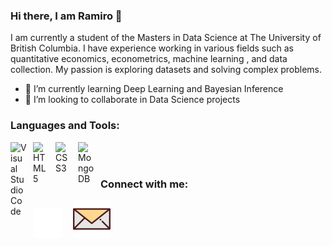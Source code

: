 ### Hi there, I am Ramiro 👋

I am currently a student of the Masters in Data Science at The University of British Columbia. I have experience working in various fields such as quantitative economics, econometrics, machine learning , and data collection. My passion is exploring datasets and solving complex problems.


- 🌱 I’m currently learning Deep Learning and Bayesian Inference
- 👯 I’m looking to collaborate in Data Science projects


### Languages and Tools:

<img align="left" alt="Visual Studio Code" width="26px" src="https://cdn.jsdelivr.net/gh/devicons/devicon/icons//python/python-original.svg" style="padding-right:10px;" />
<img align="left" alt="HTML5" width="26px" src="https://cdn.jsdelivr.net/gh/devicons/devicon/icons/r/r-original.svg" style="padding-right:10px;" />
<img align="left" alt="CSS3" width="26px" src="https://cdn.jsdelivr.net/gh/devicons/devicon/icons/postgresql/postgresql-original.svg" style="padding-right:10px;" />
<img align="left" alt="MongoDB" width="26px" src="https://cdn.jsdelivr.net/gh/devicons/devicon/icons/mongodb/mongodb-original.svg" style="padding-right:10px;" />

<br />
<br />

### Connect with me:

[![website](./img/linkedin-dark.svg)](https://www.linkedin.com/in/ramiro-francisco-mejia/)
&nbsp;&nbsp;
[![website](./img/mail5.svg)](mailto:ramiromejiap@gmail.com)




<!--
**RamiroMejia/RamiroMejia** is a ✨ _special_ ✨ repository because its `README.md` (this file) appears on your GitHub profile.

Here are some ideas to get you started:


-->
